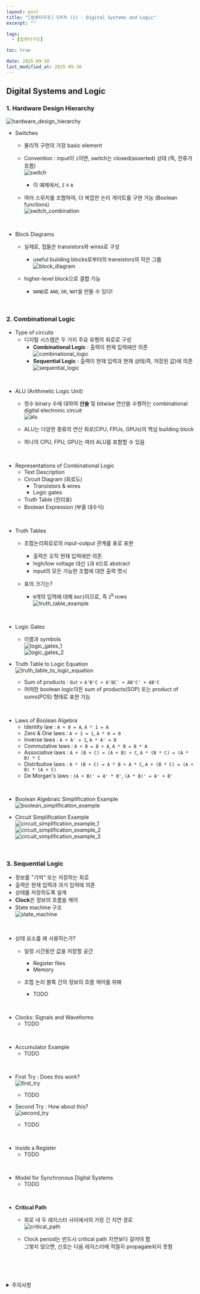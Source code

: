 ```yaml
---
layout: post
title: "[컴퓨터구조] 5주차 (1) - Digital Systems and Logic"
excerpt: ""

tags:
  - [컴퓨터구조]

toc: true

date: 2025-09-30
last_modified_at: 2025-09-30
---
```

## Digital Systems and Logic
### 1. Hardware Design Hierarchy
![hardware_design_hierarchy](TODO)  

- Switches
  - 물리적 구현의 가장 basic element
  - Convention : input이 `1`이면, switch는 closed(asserted) 상태 (즉, 전류가 흐름)  
  ![switch](TODO)  
    - 이 예제에서, `Z` ≡ `A`

  - 여러 스위치를 조합하여, 더 복잡한 논리 게이트를 구현 가능 (Boolean functions)  
  ![switch_combination](TODO)  

<br>

- Block Diagrams
  - 실제로, 칩들은 transistors와 wires로 구성
    - useful building blocks로부터의 transistors의 작은 그룹  
  ![block_diagram](TODO)  

  - higher-level block으로 결합 가능
    -  `NAND`로 `AND`, `OR`, `NOT`을 만들 수 있다!

<br>

### 2. Combinational Logic  
- Type of circuits
  - 디지털 시스템은 두 가지 주요 유형의 회로로 구성
    - **Combinational Logic** : 출력이 현재 입력에만 의존  
    ![combinational_logic](TODO)  
    - **Sequential Logic** : 출력이 현재 입력과 현재 상태(즉, 저장된 값)에 의존  
    ![sequential_logic](TODO)  

<br>

- ALU (Arithmetic Logic Unit)
  - 정수 binary 수에 대하여 **산술** 및 bitwise 연산을 수행하는 combinational digital electronic circuit  
  ![alu](TODO)

  - ALU는 다양한 종류의 연산 회로(CPU, FPUs, GPUs)의 핵심 building block
  - 하나의 CPU, FPU, GPU는 여러 ALU를 포함할 수 있음

<br>

- Representations of Combinational Logic
  - Text Description
  - Circuit Diagram (회로도)
    - Transistors & wires
    - Logic gates
  - Truth Table (진리표)
  - Boolean Expression (부울 대수식)

<br>

- Truth Tables
  - 조합논리회로로의 input-output 관계를 표로 표현
    - 출력은 오직 현재 입력에만 의존
    - high/low voltage 대신 `1`과 `0`으로 abstract
    - input의 모든 가능한 조합에 대한 출력 명시  

  - 표의 크기는?  
    - `N`개의 입력에 대해 `0`or`1`이므로, 즉 `2`<sup>`N`</sup> rows  
    ![truth_table_example](TODO)  

<br>

- Logic Gates
  - 이름과 symbols  
  ![logic_gates_1](TODO)  
  ![logic_gates_2](TODO)  

- Truth Table to Logic Equation  
![truth_table_to_logic_equation](TODO)
  - Sum of products : `Out` = `A'B'C + A'BC' + AB'C' + AB'C`  
  - 어떠한 boolean logic이든 sum of products(SOP) 또는 product of sums(POS) 형태로 표현 가능  

<br>

- Laws of Boolean Algebra
  - Identity law : `A + 0 = A`, `A * 1 = A`
  - Zero & One laws : `A + 1 = 1`, `A * 0 = 0`
  - Inverse laws : `A + A' = 1`, `A * A' = 0`
  - Commutative laws : `A + B = B + A`, `A * B = B * A`
  - Associative laws : `A + (B + C) = (A + B) + C`, `A * (B * C) = (A * B) * C`
  - Distributive laws : `A * (B + C) = A * B + A * C`, `A + (B * C) = (A + B) * (A + C)`
  - De Morgan's laws : `(A + B)' = A' * B'`, `(A * B)' = A' + B'`

<br>

- Boolean Algebraic Simplification Example  
![boolean_simplification_example](TODO)

- Circuit Simplification Example  
![circuit_simplification_example_1](TODO)  
![circuit_simplification_example_2](TODO)  
![circuit_simplification_example_3](TODO)  

<br>

### 3. Sequential Logic
- 정보를 "기억" 또는 저장하는 회로
- 출력은 현재 입력과 과거 입력에 의존
- 상태를 저장하도록 설계
- **Clock**은 정보의 흐름을 제어
- State machine 구조  
![state_machine](TODO)  

<br>

- 상태 요소를 왜 사용하는가?
  - 일정 시간동안 값을 저장할 공간
    - Register files
    - Memory

  - 조합 논리 블록 간의 정보의 흐름 제어를 위해
    - TODO

<br>

- Clocks: Signals and Waveforms
  - TODO

<br>

- Accumulator Example
  - TODO  

<br>

- First Try : Does this work?  
![first_try](TODO)  
  - TODO  

- Second Try : How about this?  
![second_try](TODO)  
  - TODO  

<br>

- Inside a Register
  - TODO  

<br>

- Model for Synchronous Digital Systems
  - TODO  

<br>

- **Critical Path**
  - 회로 내 두 레지스터 사이에서의 가장 긴 지연 경로  
  ![critical_path](TODO)  
  
  - Clock period는 반드시 critical path 지연보다 길어야 함  
  그렇지 않으면, 신호는 다음 레지스터에 적절히 propagate되지 못함  

<br>
<br>
<br>
<br>
<details>
<summary>주의사항</summary>
<div markdown="1">  

이 포스팅은 강원대학교 송원준 교수님의 컴퓨터구조 수업을 들으며 내용을 정리 한 것입니다.  
수업 내용에 대한 저작권은 교수님께 있으니,  
다른 곳으로의 무분별한 내용 복사를 자제해 주세요.  

</div>
</details>